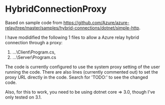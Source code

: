 # HybridConnectionProxy

Based on sample code from https://github.com/Azure/azure-relay/tree/master/samples/hybrid-connections/dotnet/simple-http.

I have modidified the following 1 files to allow a Azure relay hybrid connection through a proxy:

1) ...\Client\Program.cs,
2) ...\Server\Program.cs

The code is currently configured to use the system proxy setting of the user running the code. 
There are also lines (currently commented out) to set the proxy URL directly in the code. Search for 'TODO:' to see the changed code.

Also, for this to work, you need to be using dotnet core => 3.0, though I've only tested on 3.1.
